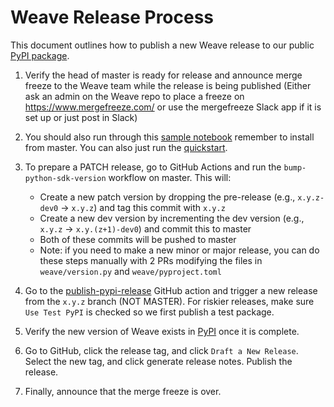 # Weave Release Process

This document outlines how to publish a new Weave release to our public [PyPI package](https://pypi.org/project/weave/).

1. Verify the head of master is ready for release and announce merge freeze to the Weave team while the release is being published (Either ask an admin on the Weave repo to place a freeze on https://www.mergefreeze.com/ or use the mergefreeze Slack app if it is set up or just post in Slack)

2. You should also run through this [sample notebook](https://colab.research.google.com/drive/1DmkLzhFCFC0OoN-ggBDoG1nejGw2jQZy#scrollTo=29hJrcJQA7jZ) remember to install from master. You can also just run the [quickstart](http://wandb.me/weave_colab).

3. To prepare a PATCH release, go to GitHub Actions and run the `bump-python-sdk-version` workflow on master. This will:
   - Create a new patch version by dropping the pre-release (e.g., `x.y.z-dev0` -> `x.y.z`) and tag this commit with `x.y.z`
   - Create a new dev version by incrementing the dev version (e.g., `x.y.z` -> `x.y.(z+1)-dev0`) and commit this to master
   - Both of these commits will be pushed to master
   - Note: if you need to make a new minor or major release, you can do these steps manually with 2 PRs modifying the files in `weave/version.py` and `weave/pyproject.toml`

4. Go to the [publish-pypi-release](https://github.com/wandb/weave/actions/workflows/release.yaml) GitHub action and trigger a new release from the `x.y.z` branch (NOT MASTER). For riskier releases, make sure `Use Test PyPI` is checked so we first publish a test package.

5. Verify the new version of Weave exists in [PyPI](https://pypi.org/project/weave/) once it is complete.

6. Go to GitHub, click the release tag, and click `Draft a New Release`. Select the new tag, and click generate release notes. Publish the release.

7. Finally, announce that the merge freeze is over.
